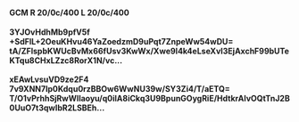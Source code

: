 #### GCM R 20/0c/400 L 20/0c/400
**3YJOvHdhMb9pfV5f**<br/>**+SdFlL+2OeuKHvu46YaZoedzmD9uPqt7ZnpeWw54wDU=**<br/>**tA/ZFlspbKWUcBvMx66fUsv3KwWx/Xwe9l4k4eLseXvI3EjAxchF99bUTeKTqu8CHxLZzc8RorX1N/vc...**<br/><br/>
**xEAwLvsuVD9ze2F4**<br/>**7v9XNN7lp0Kdqu0rzBBOw6WwNU39w/SY3Zi4/T/aETQ=**<br/>**T/O1vPrhhSjRwWIlaoyu/q0ilA8iCkq3U9BpunGOygRiE/HdtkrAlvOQtTnJ2B0UuO7t3qwIbR2LSBEh...**